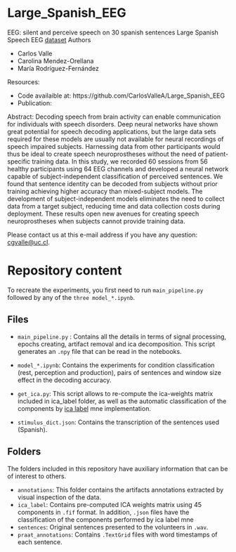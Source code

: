 # Large_Spanish_EEG

EEG: silent and perceive speech on 30 spanish sentences Large Spanish Speech EEG [dataset](https://openneuro.org/datasets/ds004279)
Authors
<ul>
  <li>Carlos Valle</li>
  <li>Carolina Mendez-Orellana</li>
  <li>María Rodríguez-Fernández</li>
</ul>


Resources:
<ul>
    <li>Code availaible at: https://github.com/CarlosValleA/Large_Spanish_EEG</li>
    <li>Publication: </li>
</ul>

Abstract:
Decoding speech from brain activity can enable communication for individuals with speech disorders. Deep neural networks have shown great potential for speech decoding applications, but the large data sets required for these models are usually not available for neural recordings of speech impaired subjects. Harnessing data from other participants would thus be ideal to create speech neuroprostheses without the need of patient-specific training data.
In this study, we recorded 60 sessions from 56 healthy participants using 64 EEG channels and developed a neural network capable of subject-independent classification of perceived sentences. We found that sentence identity can be decoded from subjects without prior training achieving higher accuracy than mixed-subject models.
The development of subject-independent models eliminates the need to collect data from a target subject, reducing time and data collection costs during deployment. These results open new avenues for creating speech neuroprostheses when subjects cannot provide training data.  


Please contact us at this e-mail address if you have any question: cgvalle@uc.cl.


# Repository content
To recreate the experiments, you first need to run `main_pipeline.py` followed by any of the `three model_*.ipynb`.
## Files
* `main_pipeline.py` : Contains all the details in terms of signal processing, epochs creating, artifact removal and ica decomposition. This script generates an `.npy` file that can be read in the notebooks.
* `model_*.ipynb`: Contains the experiments for condition classification (rest, perception and production), pairs of sentences and window size effect in the decoding accuracy.

* `get_ica.py`: This script allows to re-compute the ica-weights matrix included in ica_label folder, as well as the automatic classification of the components by [ica label](https://github.com/mne-tools/mne-icalabel) mne implementation.

* `stimulus_dict.json`: Contains the transcription of the sentences used (Spanish).

## Folders
The folders included in this repository have auxiliary information that can be of interest to others.  
* `annotations`: This folder contains the artifacts annotations extracted by visual inspection of the data.
* `ica_label`: Contains pre-computed ICA weights matrix using 45 components in `.fif` format. In addition, `.json` files have the classification of the components performed by ica label mne 
* `sentences`: Original sentences presented to the volunteers in `.wav`.
* `praat_annotations`:  Contains `.TextGrid` files with word timestamps of each sentence. 


